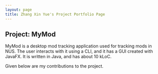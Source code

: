 ```yaml
---
layout: page
title: Zhang Xin Yue's Project Portfolio Page
---
```


## Project: MyMod

MyMod is a desktop mod tracking application used for tracking mods in NUS. 
The user interacts with it using a CLI, and it has a GUI created with JavaFX. It is written in Java, and has about 10 kLoC.

Given below are my contributions to the project.
